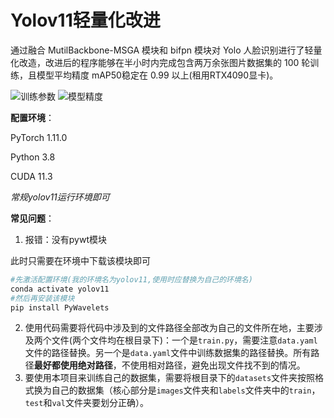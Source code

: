 # Yolov11轻量化改进

通过融合 MutilBackbone-MSGA 模块和 bifpn 模块对 Yolo 人脸识别进行了轻量化改造，改进后的程序能够在半小时内完成包含两万余张图片数据集的 100 轮训练，且模型平均精度 mAP50稳定在 0.99 以上(租用RTX4090显卡)。

![训练参数](https://github.com/user-attachments/assets/db5e1657-2ef4-4fbc-bf1c-0d1fa591ab95)
![模型精度](https://github.com/user-attachments/assets/0445d561-f7dc-48b9-82dd-4dfe7f1a5219)

**配置环境**：

PyTorch 1.11.0

Python 3.8

CUDA 11.3

*常规yolov11运行环境即可*

**常见问题**：

1. 报错：没有pywt模块

此时只需要在环境中下载该模块即可

```python
#先激活配置环境(我的环境名为yolov11,使用时应替换为自己的环境名)
conda activate yolov11
#然后再安装该模块
pip install PyWavelets
```

2. 使用代码需要将代码中涉及到的文件路径全部改为自己的文件所在地，主要涉及两个文件(两个文件均在根目录下)：一个是`train.py`，需要注意`data.yaml`文件的路径替换。另一个是`data.yaml`文件中训练数据集的路径替换。所有路径**最好都使用绝对路径**，不使用相对路径，避免出现文件找不到的情况。
3. 要使用本项目来训练自己的数据集，需要将根目录下的`datasets`文件夹按照格式换为自己的数据集（核心部分是`images`文件夹和`labels`文件夹中的`train`，`test`和`val`文件夹要划分正确）。
